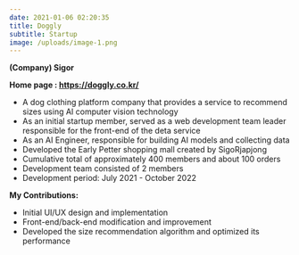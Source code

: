 ```yaml
---
date: 2021-01-06 02:20:35
title: Doggly
subtitle: Startup
image: /uploads/image-1.png
---
```

**(Company) Sigor**

**​​​​​​​Home page : https://doggly.co.kr/**

* A dog clothing platform company that provides a service to recommend sizes using AI computer vision technology
* As an initial startup member, served as a web development team leader responsible for the front-end of the deta service
* As an AI Engineer, responsible for building AI models and collecting data
* Developed the Early Petter shopping mall created by SigoRjapjong
* Cumulative total of approximately 400 members and about 100 orders
* Development team consisted of 2 members
* Development period: July 2021 - October 2022

**My Contributions:**

* Initial UI/UX design and implementation
* Front-end/back-end modification and improvement
* Developed the size recommendation algorithm and optimized its performance